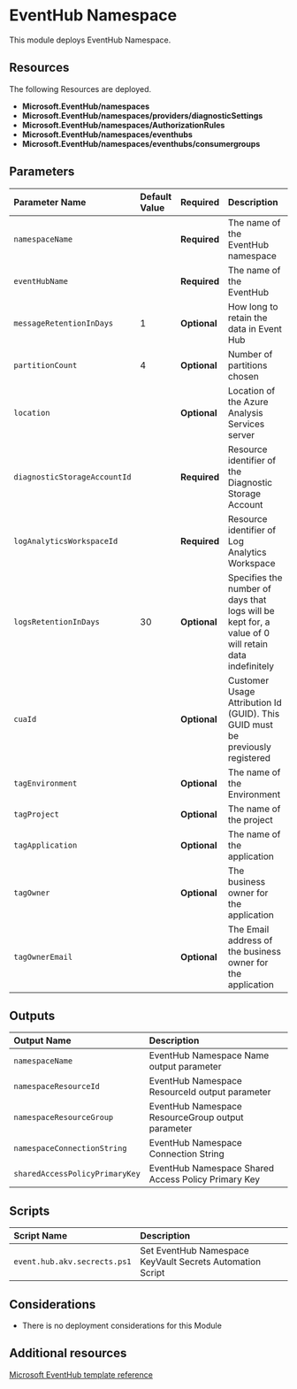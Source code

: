 # EventHub Namespace

This module deploys EventHub Namespace. 

## Resources

The following Resources are deployed.

+ **Microsoft.EventHub/namespaces**
+ **Microsoft.EventHub/namespaces/providers/diagnosticSettings**
+ **Microsoft.EventHub/namespaces/AuthorizationRules**
+ **Microsoft.EventHub/namespaces/eventhubs**
+ **Microsoft.EventHub/namespaces/eventhubs/consumergroups**

## Parameters

| Parameter Name | Default Value | Required | Description |
| :-             | :-            | :-       |:-           |
| `namespaceName` || **Required** | The name of the EventHub namespace
| `eventHubName` || **Required** | The name of the EventHub
| `messageRetentionInDays` | 1 | **Optional** | How long to retain the data in Event Hub
| `partitionCount` | 4 | **Optional** | Number of partitions chosen
| `location` || **Optional** | Location of the Azure Analysis Services server
| `diagnosticStorageAccountId` || **Required** | Resource identifier of the Diagnostic Storage Account
| `logAnalyticsWorkspaceId` || **Required** | Resource identifier of Log Analytics Workspace
| `logsRetentionInDays` | 30 |**Optional** | Specifies the number of days that logs will be kept for, a value of 0 will retain data indefinitely
| `cuaId` || **Optional** | Customer Usage Attribution Id (GUID). This GUID must be previously registered
| `tagEnvironment` || **Optional** | The name of the Environment
| `tagProject` || **Optional** | The name of the project
| `tagApplication` || **Optional** | The name of the application
| `tagOwner` || **Optional** | The business owner for the application
| `tagOwnerEmail` || **Optional** | The Email address of the business owner for the application

## Outputs

| Output Name | Description |
| :-          | :-          |
| `namespaceName` |  EventHub Namespace Name output parameter
| `namespaceResourceId` | EventHub Namespace ResourceId output parameter
| `namespaceResourceGroup` | EventHub Namespace ResourceGroup output parameter
| `namespaceConnectionString` | EventHub Namespace Connection String
| `sharedAccessPolicyPrimaryKey` | EventHub Namespace Shared Access Policy Primary Key 

## Scripts

| Script Name | Description |
| :-          | :-          |
| `event.hub.akv.secrects.ps1` | Set EventHub Namespace KeyVault Secrets Automation Script

## Considerations

+ There is no deployment considerations for this Module

## Additional resources

[Microsoft EventHub template reference](https://docs.microsoft.com/en-us/azure/templates/microsoft.eventhub/allversions)